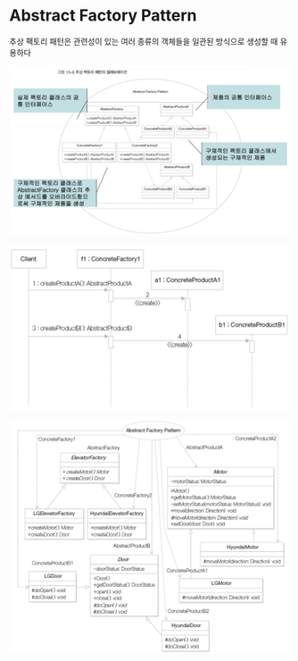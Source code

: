 # Abstract Factory Pattern
추상 팩토리 패턴은 관련성이 있는 여러 종류의 객체들을 일관된 방식으로 생성할 때 유용하다

![Alt text](image-1.png)

![Alt text](image-2.png)

![Alt text](image.png)
